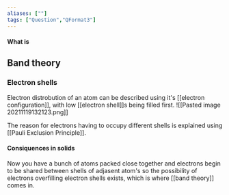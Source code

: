 ```yaml
---
aliases: [""]
tags: ["Question","QFormat3"]
---
```


#### What is
## Band theory
### Electron shells
Electron distrobution of an atom can be described using it's [[electron configuration]], with low [[electron shell]]s being filled first.
![[Pasted image 20211119132123.png]]

The reason for electrons having to occupy different shells is explained using [[Pauli Exclusion Principle]].

#### Consiquences in solids
Now you have a bunch of atoms packed close together and electrons begin to be shared between shells of adjasent atom's so the possibility of electrons overfilling electron shells exists, which is where [[band theory]] comes in.

